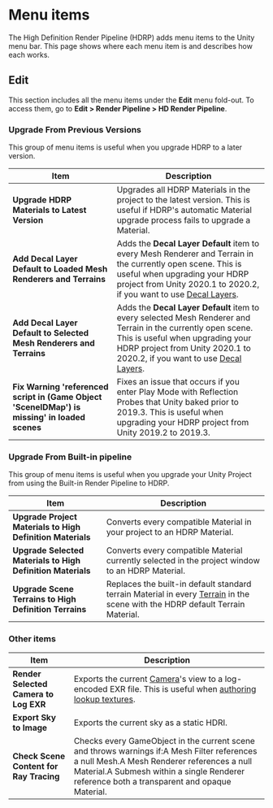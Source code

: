 # Menu items

The High Definition Render Pipeline (HDRP) adds menu items to the Unity menu bar. This page shows where each menu item is and describes how each works.

## Edit

This section includes all the menu items under the **Edit** menu fold-out. To access them, go to **Edit > Render Pipeline > HD Render Pipeline**.

### Upgrade From Previous Versions

This group of menu items is useful when you upgrade HDRP to a later version.

| **Item**                                                     | **Description**                                              |
| ------------------------------------------------------------ | ------------------------------------------------------------ |
| **Upgrade HDRP Materials to Latest Version**                 | Upgrades all HDRP Materials in the project to the latest version. This is useful if HDRP's automatic Material upgrade process fails to upgrade a Material. |
| **Add Decal Layer Default to Loaded Mesh Renderers and Terrains** | Adds the **Decal Layer Default** item to every Mesh Renderer and Terrain in the currently open scene. This is useful when upgrading your HDRP project from Unity 2020.1 to 2020.2, if you want to use [Decal Layers](Decal.md#decal-layers). |
| **Add Decal Layer Default to Selected Mesh Renderers and Terrains** | Adds the **Decal Layer Default** item to every selected Mesh Renderer and Terrain in the currently open scene. This is useful when upgrading your HDRP project from Unity 2020.1 to 2020.2, if you want to use [Decal Layers](Decal.md#decal-layers). |
| **Fix Warning 'referenced script in (Game Object 'SceneIDMap') is missing' in loaded scenes** | Fixes an issue that occurs if you enter Play Mode with Reflection Probes that Unity baked prior to 2019.3. This is useful when upgrading your HDRP project from Unity 2019.2 to 2019.3. |

 

### Upgrade From Built-in pipeline

This group of menu items is useful when you upgrade your Unity Project from using the Built-in Render Pipeline to HDRP.

| **Item**                                                    | **Description**                                              |
| ----------------------------------------------------------- | ------------------------------------------------------------ |
| **Upgrade Project Materials to High Definition Materials**  | Converts every compatible Material in your project to an HDRP Material. |
| **Upgrade Selected Materials to High Definition Materials** | Converts every compatible Material currently selected in the project window to an HDRP Material. |
| **Upgrade Scene Terrains to High Definition Terrains**      | Replaces the built-in default standard terrain Material in every [Terrain](https://docs.unity3d.com/Manual/script-Terrain.html) in the scene with the HDRP default Terrain Material. |

 

### Other items

| **Item**                                | **Description**                                              |
| --------------------------------------- | ------------------------------------------------------------ |
| **Render Selected Camera to Log EXR**   | Exports the current [Camera](HDRP-Camera.md)'s view to a log-encoded EXR file. This is useful when [authoring lookup textures](Authoring-LUTs.md). |
| **Export Sky to Image**                 | Exports the current sky as a static HDRI.                    |
| **Check Scene Content for Ray Tracing** | Checks every GameObject in the current scene and throws warnings if:A Mesh Filter references a null Mesh.A Mesh Renderer references a null Material.A Submesh within a single Renderer reference both a transparent and opaque Material. |